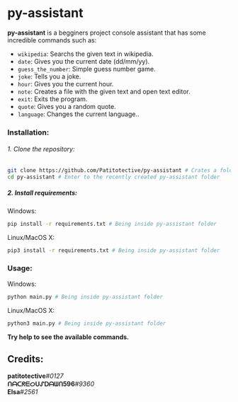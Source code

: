 # py-assistant

**py-assistant** is a begginers project console assistant that has some incredible commands such as:
- `wikipedia`: Searchs the given text in wikipedia.
- `date`: Gives you the current date (dd/mm/yy).
- `guess_the_number`: Simple guess number game.
- `joke`: Tells you a joke.
- `hour`: Gives you the current hour.
- `note`: Creates a file with the given text and open text editor.
- `exit`: Exits the program.
- `quote`: Gives you a random quote.
- `language`: Changes the current language..

### Installation: 
###### 1. Clone the repository:
```sh
git clone https://github.com/Patitotective/py-assistant # Crates a folder called py-assistant and clone the repository to it
cd py-assistant # Enter to the recently created py-assistant folder
```
##### 2. Install requirements:
Windows:
```sh
pip install -r requirements.txt # Being inside py-assistant folder
```
Linux/MacOS X:
```sh
pip3 install -r requirements.txt # Being inside py-assistant folder
```

### Usage:
Windows:
```sh
python main.py # Being inside py-assistant folder
```
Linux/MacOS X:
```sh
python3 main.py # Being inside py-assistant folder
```

**Try help to see the available commands.**

Credits:
---
**patitotective**_#0127_  
**ᑎᗩᑕᖇᗴᝪᑌᔑᗞᗩᗯᑎ596**_#9360_  
**Elsa**_#2561_
